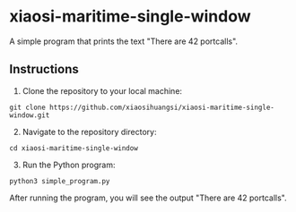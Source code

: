 # xiaosi-maritime-single-window

A simple program that prints the text "There are 42 portcalls".

## Instructions

1. Clone the repository to your local machine:
```
git clone https://github.com/xiaosihuangsi/xiaosi-maritime-single-window.git
```

2. Navigate to the repository directory:

```
cd xiaosi-maritime-single-window
```

3. Run the Python program:

```
python3 simple_program.py
```

After running the program, you will see the output "There are 42 portcalls".


